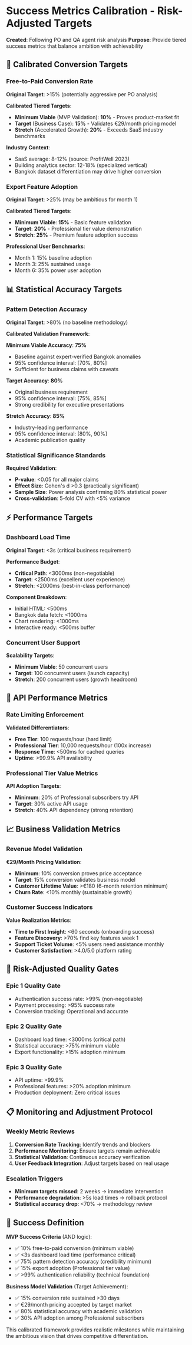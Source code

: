 # Success Metrics Calibration - Risk-Adjusted Targets

**Created**: Following PO and QA agent risk analysis
**Purpose**: Provide tiered success metrics that balance ambition with achievability

## 🎯 **Calibrated Conversion Targets**

### **Free-to-Paid Conversion Rate**

**Original Target**: >15% (potentially aggressive per PO analysis)

**Calibrated Tiered Targets**:
- **Minimum Viable** (MVP Validation): **10%** - Proves product-market fit
- **Target** (Business Case): **15%** - Validates €29/month pricing model
- **Stretch** (Accelerated Growth): **20%** - Exceeds SaaS industry benchmarks

**Industry Context**:
- SaaS average: 8-12% (source: ProfitWell 2023)
- Building analytics sector: 12-18% (specialized vertical)
- Bangkok dataset differentiation may drive higher conversion

### **Export Feature Adoption**

**Original Target**: >25% (may be ambitious for month 1)

**Calibrated Tiered Targets**:
- **Minimum Viable**: **15%** - Basic feature validation
- **Target**: **20%** - Professional tier value demonstration
- **Stretch**: **25%** - Premium feature adoption success

**Professional User Benchmarks**:
- Month 1: 15% baseline adoption
- Month 3: 25% sustained usage
- Month 6: 35% power user adoption

## 📊 **Statistical Accuracy Targets**

### **Pattern Detection Accuracy**

**Original Target**: >80% (no baseline methodology)

**Calibrated Validation Framework**:

**Minimum Viable Accuracy**: **75%**
- Baseline against expert-verified Bangkok anomalies
- 95% confidence interval: [70%, 80%]
- Sufficient for business claims with caveats

**Target Accuracy**: **80%**
- Original business requirement
- 95% confidence interval: [75%, 85%]
- Strong credibility for executive presentations

**Stretch Accuracy**: **85%**
- Industry-leading performance
- 95% confidence interval: [80%, 90%]
- Academic publication quality

### **Statistical Significance Standards**

**Required Validation**:
- **P-value**: <0.05 for all major claims
- **Effect Size**: Cohen's d >0.3 (practically significant)
- **Sample Size**: Power analysis confirming 80% statistical power
- **Cross-validation**: 5-fold CV with <5% variance

## ⚡ **Performance Targets**

### **Dashboard Load Time**

**Original Target**: <3s (critical business requirement)

**Performance Budget**:
- **Critical Path**: <3000ms (non-negotiable)
- **Target**: <2500ms (excellent user experience)
- **Stretch**: <2000ms (best-in-class performance)

**Component Breakdown**:
- Initial HTML: <500ms
- Bangkok data fetch: <1000ms
- Chart rendering: <1000ms
- Interactive ready: <500ms buffer

### **Concurrent User Support**

**Scalability Targets**:
- **Minimum Viable**: 50 concurrent users
- **Target**: 100 concurrent users (launch capacity)
- **Stretch**: 200 concurrent users (growth headroom)

## 🔄 **API Performance Metrics**

### **Rate Limiting Enforcement**

**Validated Differentiators**:
- **Free Tier**: 100 requests/hour (hard limit)
- **Professional Tier**: 10,000 requests/hour (100x increase)
- **Response Time**: <500ms for cached queries
- **Uptime**: >99.9% API availability

### **Professional Tier Value Metrics**

**API Adoption Targets**:
- **Minimum**: 20% of Professional subscribers try API
- **Target**: 30% active API usage
- **Stretch**: 40% API dependency (strong retention)

## 📈 **Business Validation Metrics**

### **Revenue Model Validation**

**€29/Month Pricing Validation**:
- **Minimum**: 10% conversion proves price acceptance
- **Target**: 15% conversion validates business model
- **Customer Lifetime Value**: >€180 (6-month retention minimum)
- **Churn Rate**: <10% monthly (sustainable growth)

### **Customer Success Indicators**

**Value Realization Metrics**:
- **Time to First Insight**: <60 seconds (onboarding success)
- **Feature Discovery**: >70% find key features week 1
- **Support Ticket Volume**: <5% users need assistance monthly
- **Customer Satisfaction**: >4.0/5.0 platform rating

## 🚨 **Risk-Adjusted Quality Gates**

### **Epic 1 Quality Gate**
- Authentication success rate: >99% (non-negotiable)
- Payment processing: >95% success rate
- Conversion tracking: Operational and accurate

### **Epic 2 Quality Gate**
- Dashboard load time: <3000ms (critical path)
- Statistical accuracy: >75% minimum viable
- Export functionality: >15% adoption minimum

### **Epic 3 Quality Gate**
- API uptime: >99.9%
- Professional features: >20% adoption minimum
- Production deployment: Zero critical issues

## 📋 **Monitoring and Adjustment Protocol**

### **Weekly Metric Reviews**
1. **Conversion Rate Tracking**: Identify trends and blockers
2. **Performance Monitoring**: Ensure targets remain achievable
3. **Statistical Validation**: Continuous accuracy verification
4. **User Feedback Integration**: Adjust targets based on real usage

### **Escalation Triggers**
- **Minimum targets missed**: 2 weeks → immediate intervention
- **Performance degradation**: >5s load times → rollback protocol
- **Statistical accuracy drop**: <70% → methodology review

## 🎯 **Success Definition**

**MVP Success Criteria** (AND logic):
- ✅ 10% free-to-paid conversion (minimum viable)
- ✅ <3s dashboard load time (performance critical)
- ✅ 75% pattern detection accuracy (credibility minimum)
- ✅ 15% export adoption (Professional tier value)
- ✅ >99% authentication reliability (technical foundation)

**Business Model Validation** (Target Achievement):
- ✅ 15% conversion rate sustained >30 days
- ✅ €29/month pricing accepted by target market
- ✅ 80% statistical accuracy with academic validation
- ✅ 30% API adoption among Professional subscribers

This calibrated framework provides realistic milestones while maintaining the ambitious vision that drives competitive differentiation.